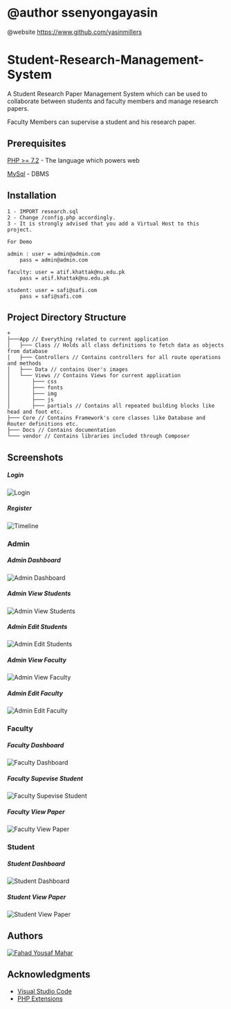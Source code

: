 # @author ssenyongayasin

@website https://www.github.com/yasinmillers

# Student-Research-Management-System

A Student Research Paper Management System which can be used to collaborate between students and faculty members and manage research papers.

Faculty Members can supervise a student and his research paper.

## Prerequisites

[PHP >= 7.2](https://php.net) - The language which powers web

[MySql](http://www.mysql.com) - DBMS

## Installation

```
1 - IMPORT research.sql
2 - Change /config.php accordingly.
3 - It is strongly advised that you add a Virtual Host to this project.

For Demo

admin : user = admin@admin.com
	pass = admin@admin.com

faculty: user = atif.khattak@nu.edu.pk
	pass = atif.khattak@nu.edu.pk

student: user = safi@safi.com
	pass = safi@safi.com

```

## Project Directory Structure

```
+
├───App // Everything related to current application
│   ├─── Class // Holds all class definitions to fetch data as objects from database
│   ├─── Controllers // Contains controllers for all route operations and methods
│   ├─── Data // contains User's images
│   └─── Views // Contains Views for current application
│       ├─── css
│       ├─── fonts
│       ├─── img
│       ├─── js
│       ├─── partials // Contains all repeated building blocks like head and foot etc.
├─── Core // Contains Framework's core classes like Database and Router definitions etc.
├─── Docs // Contains documentation
└─── vendor // Contains libraries included through Composer
```

## Screenshots

##### Login

![Login](/Docs/signin.png?raw=true "Login")

##### Register

![Timeline](/Docs/register.png?raw=true "Timeline")

### Admin

##### Admin Dashboard

![Admin Dashboard](/Docs/admindashboard.png?raw=true "Admin Dashboard")

##### Admin View Students

![Admin View Students](/Docs/adminviewstudents.png?raw=true "Admin View Students")

##### Admin Edit Students

![Admin Edit Students](/Docs/admineditstudent.png?raw=true "Admin Edit Students")

##### Admin View Faculty

![Admin View Faculty](/Docs/adminviewfaculty.png?raw=true "Admin View Faculty")

##### Admin Edit Faculty

![Admin Edit Faculty](/Docs/admineditfaculty.png?raw=true "Admin Edit Faculty")

### Faculty

##### Faculty Dashboard

![Faculty Dashboard](/Docs/facultydashboard.png?raw=true "Faculty Dashboard")

##### Faculty Supevise Student

![Faculty Supevise Student](/Docs/facultysupervisepaper.png?raw=true "Faculty Supevise Student")

##### Faculty View Paper

![Faculty View Paper](/Docs/facultyviewpaper.png?raw=true "Faculty View Paper")

### Student

##### Student Dashboard

![Student Dashboard](/Docs/studentdashboard.png?raw=true "Student Dashboard")

##### Student View Paper

![Student View Paper](/Docs/studentviewpaper.png?raw=true "Student View Paper")

## Authors

[![Fahad Yousaf Mahar](https://avatars2.githubusercontent.com/u/20330772?s=60)](https://github.com/fahadyousafmahar)

## Acknowledgments

- [ Visual Studio Code](https://github.com/microsoft/vscode)
- [ PHP Extensions](https://github.com/felixfbecker/vscode-php-pack)
